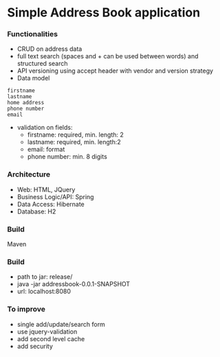 # Simple Address Book application

### Functionalities
- CRUD on address data
- full text search (spaces and + can be used between words) and structured search
- API versioning using accept header with vendor and version strategy
- Data model
```
firstname
lastname
home address
phone number
email
```
- validation on fields:
   - firstname: required, min. length: 2
   - lastname: required, min. length:2
   - email: format
   - phone number: min. 8 digits
  
### Architecture
- Web: HTML, JQuery
- Business Logic/API: Spring
- Data  Access: Hibernate
- Database: H2

### Build 
Maven

### Build 
 - path to jar: release/
 - java -jar addressbook-0.0.1-SNAPSHOT
 - url: localhost:8080

### To improve 
- single add/update/search form
- use jquery-validation
- add second level cache
- add security
